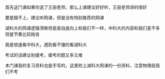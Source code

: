 首先这门课如果你选了王丽老师，那么上课建议好好听，王丽老师讲的很好

要是跟不上，建议听网课，但是没有特别推荐的网课

湖科大的网课逻辑清晰但是是自底向上和我们不一样，中科大的内容和我们差不多但是节奏比较拖沓

我是倍速看中科大，遇到看不懂的看湖科大

考试的话建议别缓考，缓考的题又多又难

本门课我的复习资料也是手写的，这里附上湖科大网课的一份资料，注意物理层我们不考
